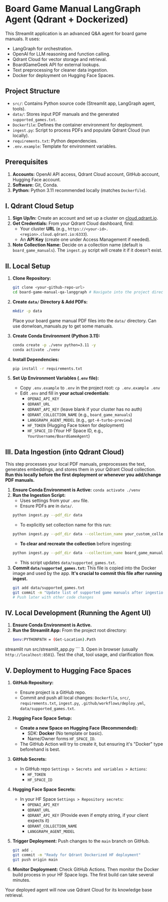 # Board Game Manual LangGraph Agent (Qdrant + Dockerized)

This Streamlit application is an advanced Q&A agent for board game manuals. It uses:
-   LangGraph for orchestration.
-   OpenAI for LLM reasoning and function calling.
-   Qdrant Cloud for vector storage and retrieval.
-   BoardGameGeek API for external lookups.
-   Text preprocessing for cleaner data ingestion.
-   Docker for deployment on Hugging Face Spaces.

## Project Structure

-   `src/`: Contains Python source code (Streamlit app, LangGraph agent, tools).
-   `data/`: Stores input PDF manuals and the generated `supported_games.txt`.
-   `Dockerfile`: Defines the container environment for deployment.
-   `ingest.py`: Script to process PDFs and populate Qdrant Cloud (run locally).
-   `requirements.txt`: Python dependencies.
-   `.env.example`: Template for environment variables.

## Prerequisites

1.  **Accounts:** OpenAI API access, Qdrant Cloud account, GitHub account, Hugging Face account.
2.  **Software:** Git, Conda.
3.  **Python:** Python 3.11 recommended locally (matches `Dockerfile`).

## I. Qdrant Cloud Setup

1.  **Sign Up/In:** Create an account and set up a cluster on [cloud.qdrant.io](https://cloud.qdrant.io/).
2.  **Get Credentials:** From your Qdrant Cloud dashboard, find:
    *   Your cluster **URL** (e.g., `https://<your-id>.<region>.cloud.qdrant.io:6333`).
    *   An **API Key** (create one under Access Management if needed).
3.  **Note Collection Name:** Decide on a collection name (default is `board_game_manuals`). The `ingest.py` script will create it if it doesn't exist.

## II. Local Setup

1.  **Clone Repository:**
    ```bash
    git clone <your-github-repo-url>
    cd board-game-manual-qa-langgraph # Navigate into the project directory
    ```

2.  **Create `data/` Directory & Add PDFs:**
    ```bash
    mkdir -p data
    ```
    Place your board game manual PDF files into the `data/` directory. Can use donwloan_manuals.py to get some manuals.

3.  **Create Conda Environment (Python 3.11):**
    ```bash
    conda create -p ./venv python=3.11 -y
    conda activate ./venv
    ```

4.  **Install Dependencies:**
    ```bash
    pip install -r requirements.txt
    ```

5.  **Set Up Environment Variables (`.env` file):**
    *   Copy `.env.example` to `.env` in the project root: `cp .env.example .env`
    *   Edit `.env` and fill in **your actual credentials**:
        *   `OPENAI_API_KEY`
        *   `QDRANT_URL`
        *   `QDRANT_API_KEY` (leave blank if your cluster has no auth)
        *   `QDRANT_COLLECTION_NAME` (e.g., `board_game_manuals`)
        *   `LANGGRAPH_AGENT_MODEL` (e.g., `gpt-4-turbo-preview`)
        *   `HF_TOKEN` (Hugging Face token for deployment)
        *   `HF_SPACE_ID` (Your HF Space ID, e.g., `YourUsername/BoardGameAgent`)

## III. Data Ingestion (into Qdrant Cloud)

This step processes your local PDF manuals, preprocesses the text, generates embeddings, and stores them in your Qdrant Cloud collection. **Run this locally before the first deployment or whenever you add/change PDF manuals.**

1.  **Ensure Conda Environment is Active:** `conda activate ./venv`
2.  **Run the Ingestion Script:**
    *   Uses settings from your `.env` file.
    *   Ensure PDFs are in `data/`.
    ```bash
    python ingest.py --pdf_dir data
    ```
    *   To explicitly set collection name for this run:
    ```bash
    python ingest.py --pdf_dir data --collection_name your_custom_collection
    ```
    *   **To clear and recreate the collection** before ingesting:
    ```bash
    python ingest.py --pdf_dir data --collection_name board_game_manuals --clear
    ```
    *   This script updates `data/supported_games.txt`.
3.  **Commit `data/supported_games.txt`:** This file is copied into the Docker image and used by the app. **It's crucial to commit this file after running ingest.**
    ```bash
    git add data/supported_games.txt
    git commit -m "Update list of supported game manuals after ingestion"
    # Push later with other code changes
    ```

## IV. Local Development (Running the Agent UI)

1.  **Ensure Conda Environment is Active.**
2.  **Run the Streamlit App:** From the project root directory:
    ```bash
    $env:PYTHONPATH = (Get-Location).Path
streamlit run src/streamlit_app.py
    ```
3.  Open in browser (usually `http://localhost:8501`). Test the chat, tool usage, and clarification flow.

## V. Deployment to Hugging Face Spaces

1.  **GitHub Repository:**
    *   Ensure project is a GitHub repo.
    *   Commit and push all local changes: `Dockerfile`, `src/`, `requirements.txt`, `ingest.py`, `.github/workflows/deploy.yml`, `data/supported_games.txt`.

2.  **Hugging Face Space Setup:**
    *   **Create a new Space on Hugging Face (Recommended):**
        *   SDK: **Docker** (No template or basic).
        *   Name/Owner forms `HF_SPACE_ID`.
    *   The GitHub Action will try to create it, but ensuring it's "Docker" type beforehand is best.

3.  **GitHub Secrets:**
    *   In GitHub repo `Settings > Secrets and variables > Actions`:
        *   `HF_TOKEN`
        *   `HF_SPACE_ID`

4.  **Hugging Face Space Secrets:**
    *   In your HF Space `Settings > Repository secrets`:
        *   `OPENAI_API_KEY`
        *   `QDRANT_URL`
        *   `QDRANT_API_KEY` (Provide even if empty string, if your client expects it)
        *   `QDRANT_COLLECTION_NAME`
        *   `LANGGRAPH_AGENT_MODEL`

5.  **Trigger Deployment:** Push changes to the `main` branch on GitHub.
    ```bash
    git add .
    git commit -m "Ready for Qdrant Dockerized HF deployment"
    git push origin main
    ```

6.  **Monitor Deployment:** Check GitHub Actions. Then monitor the Docker build process in your HF Space logs. The first build can take several minutes.

Your deployed agent will now use Qdrant Cloud for its knowledge base retrieval.